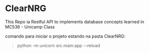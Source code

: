 # ClearNRG
This Repo ia Restful API to implements database concepts learned in MC536 - Unicamp Class


comando para iniciar o projeto estando na pasta ClearNRG:

> python -m uvicorn src.main:app --reload